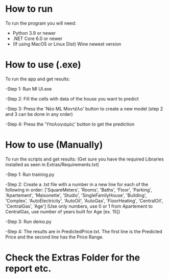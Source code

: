 # How to run
To run the program you will need:
- Python 3.9 or newer
- .NET Core 6.0 or newer
- (If using MacOS or Linux Dist) Wine newest version

# How to use (.exe)
To run the app and get results:

-Step 1:
Run Ml UI.exe

-Step 2:
Fill the cells with data of the house you want to predict

-Step 3:
Press the 'Νέο ML Μοντέλο' button to create a new model
(step 2 and 3 can be done in any order)

-Step 4:
Press the 'Υπολογισμός' button to get the prediction

# How to use (Manually)
To run the scripts and get results:
(Get sure you have the required Libraries installed as seen in Extras/Requirements.txt)

-Step 1:
Run training.py

-Step 2:
Create a .txt file with a number in a new line for each of the following in order: ['SquareMeters', 'Rooms', 'Baths', 'Floor',
       'Parking', 'Apartement', 'Maisonette', 'Studio', 'SingleFamilyHouse',
       'Building', 'Complex', 'AutoElectricity', 'AutoOil', 'AutoGas',
       'FloorHeating', 'CentralOil', 'CentralGas', 'Age']
(Use only numbers, use 0 or 1 from Apartement to CentralGas, use number of years built for Age [ex. 15])

-Step 3:
Run demo.py

-Step 4:
The results are in PredictedPrice.txt.
The first line is the Predicted Price and the second line has the Price Range.

# Check the Extras Folder for the report etc.
